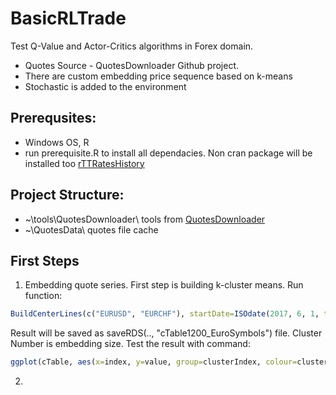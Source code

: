 # BasicRLTrade
Test Q-Value and Actor-Critics algorithms in Forex domain.  
- Quotes Source - QuotesDownloader Github project.
- There are custom embedding price sequence based on k-means
- Stochastic is added to the environment

## Prerequsites:
- Windows OS, R
- run prerequisite.R to install all dependacies. Non cran package will be installed too [rTTRatesHistory](https://github.com/SoftFx/TTWebClient-R)


## Project Structure:
- ~\tools\QuotesDownloader\ tools from [QuotesDownloader](https://github.com/SoftFx/QuotesDownloader/releases)
- ~\QuotesData\ quotes file cache


## First Steps
1. Embedding quote series. First step is building k-cluster means. Run function:
```r 
BuildCenterLines(c("EURUSD", "EURCHF"), startDate=ISOdate(2017, 6, 1, tz = "UTC"), endDate=ISOdate(2019, 6, 1, tz = "UTC"), "M15", cluster_number=50, 360, outputName="cTable1200_EuroSymbols"). 
```
Result will be saved as saveRDS(.., "cTable1200_EuroSymbols") file. 
Cluster Number is embedding size.
Test the result with command: 
```r
ggplot(cTable, aes(x=index, y=value, group=clusterIndex, colour=clusterIndex, size=clusterPower)) + geom_line()
```
2. 

